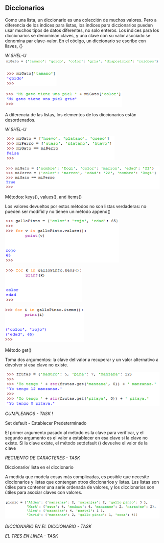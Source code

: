 ﻿## Diccionarios

Como una lista, un diccionario es una colección de muchos valores. Pero a diferencia de los índices para listas, los índices para diccionarios pueden usar muchos tipos de datos diferentes, no solo enteros. Los índices para los diccionarios se denominan claves, y una clave con su valor asociado se denomina par clave-valor. En el código, un diccionario se escribe con llaves, {} 

*W SHEL-U*
![](1_direcciones.png)

![](2_direcciones.png)

![](3_direcciones.png)

A diferencia de las listas, los elementos de los diccionarios están desordenados.

*W SHEL-U*

![](4_direcciones.png)

![](5_direcciones.png)

Métodos: keys(), values(), and items() 

Los valores devueltos por estos métodos no son listas verdaderas: no pueden ser modifid y no tienen un método append()

![](6_direcciones.png)

![](7_direcciones.png)

![](8_direcciones.png)

Método get()

Toma dos argumentos: la clave del valor a recuperar y un valor alternativo a devolver si esa clave no existe.

![](9_direcciones.png)

*CUMPLEANOS - TASK !*

Set default - Establecer Predeterminado

El primer argumento pasado al método es la clave para verificar, y el segundo argumento es el valor a establecer en esa clave si la clave no existe. Si la clave existe, el método setdefault () devuelve el valor de la clave

*RECUENTO DE CARACTERES - TASK*

Diccionario/ lista en el diccionario

A medida que modela cosas más complicadas, es posible que necesite diccionarios y listas que contengan otros diccionarios y listas. Las listas son útiles para contener una serie ordenada de valores, y los diccionarios son útiles para asociar claves con valores.

![](10_direcciones.png)

*DICCIONARIO EN EL DICCIONARIO - TASK*

*EL TRES EN LINEA - TASK*



